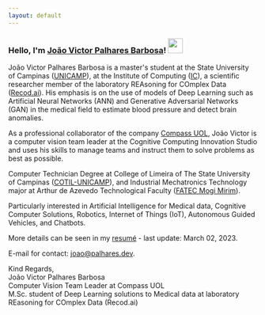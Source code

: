 ```yaml
---
layout: default
---
```

### Hello, I'm [João Victor Palhares Barbosa](https://www.linkedin.com/in/joao-palhares/)! <img src="https://media.giphy.com/media/hvRJCLFzcasrR4ia7z/giphy.gif" width="30px">

João Victor Palhares Barbosa is a master's student at the State University of Campinas ([UNICAMP](https://www.unicamp.br/)), at the Institute of Computing ([IC](https://ic.unicamp.br/)), a scientific researcher member of the laboratory REAsoning for COmplex Data ([Recod.ai](https://recod.ai/)). His emphasis is on the use of models of Deep Learning such as Artificial Neural Networks (ANN) and Generative Adversarial Networks (GAN) in the medical field to estimate blood pressure and detect brain anomalies.

As a professional collaborator of the company [Compass UOL](https://compass.uol/), João Victor is a computer vision team leader at the Cognitive Computing Innovation Studio and uses his skills to manage teams and instruct them to solve problems as best as possible.

Computer Technician Degree at College of Limeira of The State University of Campinas ([COTIL-UNICAMP](https://www.cotil.unicamp.br/)), and Industrial Mechatronics Technology major at Arthur de Azevedo Technological Faculty ([FATEC Mogi Mirim](https://fatecmm.edu.br/)).

Particularly interested in Artificial Intelligence for Medical data, Cognitive Computer Solutions, Robotics, Internet of Things (IoT), Autonomous Guided Vehicles, and Chatbots.


More details can be seen in my [resumé](./assets/src/resume.pdf) - last update: March 02, 2023.

E-mail for contact: <a href="mailto:joao@palhares.dev">joao@palhares.dev</a>.

Kind Regards,<br>
João Victor Palhares Barbosa<br>
Computer Vision Team Leader at Compass UOL<br>
M.Sc. student of Deep Learning solutions to Medical data at laboratory REasoning for COmplex Data (Recod.ai)